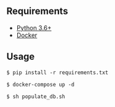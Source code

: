 ## Requirements
*  [Python 3.6+](https://www.python.org/downloads/)
*  [Docker](https://docs.docker.com/get-docker/)

## Usage

```shell
$ pip install -r requirements.txt
```
    
```shell
$ docker-compose up -d
```

```shell
$ sh populate_db.sh
``` 

